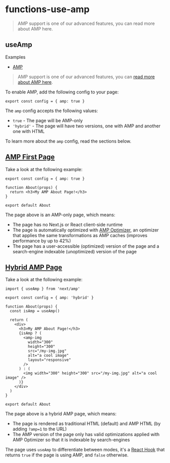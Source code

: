 # functions-use-amp

> AMP support is one of our advanced features, you can read more about AMP here.



## useAmp

Examples

*   [AMP](https://github.com/vercel/next.js/tree/canary/examples/amp)

> AMP support is one of our advanced features, you can [read more about AMP here](/docs/pages/guides/amp).

To enable AMP, add the following config to your page:

    export const config = { amp: true }

The `amp` config accepts the following values:

*   `true` - The page will be AMP-only
*   `'hybrid'` - The page will have two versions, one with AMP and another one with HTML

To learn more about the `amp` config, read the sections below.

## [AMP First Page](#amp-first-page)

Take a look at the following example:

    export const config = { amp: true }
     
    function About(props) {
      return <h3>My AMP About Page!</h3>
    }
     
    export default About

The page above is an AMP-only page, which means:

*   The page has no Next.js or React client-side runtime
*   The page is automatically optimized with [AMP Optimizer](https://github.com/ampproject/amp-toolbox/tree/master/packages/optimizer), an optimizer that applies the same transformations as AMP caches (improves performance by up to 42%)
*   The page has a user-accessible (optimized) version of the page and a search-engine indexable (unoptimized) version of the page

## [Hybrid AMP Page](#hybrid-amp-page)

Take a look at the following example:

    import { useAmp } from 'next/amp'
     
    export const config = { amp: 'hybrid' }
     
    function About(props) {
      const isAmp = useAmp()
     
      return (
        <div>
          <h3>My AMP About Page!</h3>
          {isAmp ? (
            <amp-img
              width="300"
              height="300"
              src="/my-img.jpg"
              alt="a cool image"
              layout="responsive"
            />
          ) : (
            <img width="300" height="300" src="/my-img.jpg" alt="a cool image" />
          )}
        </div>
      )
    }
     
    export default About

The page above is a hybrid AMP page, which means:

*   The page is rendered as traditional HTML (default) and AMP HTML (by adding `?amp=1` to the URL)
*   The AMP version of the page only has valid optimizations applied with AMP Optimizer so that it is indexable by search-engines

The page uses `useAmp` to differentiate between modes, it's a [React Hook](https://react.dev/reference/react) that returns `true` if the page is using AMP, and `false` otherwise.

